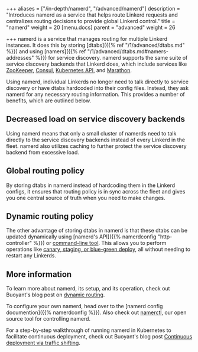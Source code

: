 +++
aliases = ["/in-depth/namerd", "/advanced/namerd"]
description = "Introduces namerd as a service that helps route Linkerd requests and centralizes routing decisions to provide global Linkerd control."
title = "namerd"
weight = 20
[menu.docs]
parent = "advanced"
weight = 26

+++
namerd is a service that manages routing for multiple Linkerd instances. It does
this by storing [dtabs]({{% ref "/1/advanced/dtabs.md" %}}) and using
[namers]({{% ref "/1/advanced/dtabs.md#namers-addresses" %}}) for service
discovery. namerd supports the same suite of service discovery backends that
Linkerd does, which include services like
[ZooKeeper](https://twitter.github.io/commons/apidocs/com/twitter/common/zookeeper/ServerSet.html),
[Consul](https://www.consul.io/), [Kubernetes
API](http://kubernetes.io/docs/api), and
[Marathon](https://mesosphere.github.io/marathon/).

Using namerd, individual Linkerds no longer need to talk directly to service
discovery or have dtabs hardcoded into their config files. Instead, they ask
namerd for any necessary routing information.  This provides a number of
benefits, which are outlined below.

## Decreased load on service discovery backends

Using namerd means that only a small cluster of namerds need to talk directly
to the service discovery backends instead of every Linkerd in the fleet.  namerd
also utilizes caching to further protect the service discovery backend from
excessive load.

## Global routing policy

By storing dtabs in namerd instead of hardcoding them in the Linkerd configs, it
ensures that routing policy is in sync across the fleet and gives you one
central source of truth when you need to make changes.

## Dynamic routing policy

The other advantage of storing dtabs in namerd is that these dtabs can be
updated dynamically using [namerd's API]({{% namerdconfig "http-controller" %}})
or [command-line tool](https://github.com/linkerd/namerctl).  This allows you to
perform operations like [canary, staging, or blue-green
deploy](https://blog.buoyant.io/2016/05/04/real-world-microservices-when-services-stop-playing-well-and-start-getting-real/#dynamic-routing-with-namerd),
all without needing to restart any Linkerds.

## More information

To learn more about namerd, its setup, and its operation, check out Buoyant's
blog post on [dynamic routing](https://blog.buoyant.io/2016/05/04/real-world-microservices-when-services-stop-playing-well-and-start-getting-real/#dynamic-routing-with-namerd).

To configure your own namerd, head over to the
[namerd config documention]({{% namerdconfig %}}).
Also check out [namerctl](https://github.com/linkerd/namerctl),
our open source tool for controlling namerd.

For a step-by-step walkthrough of running namerd in Kubernetes to facilitate
continuous deployment, check out Buoyant's blog post [Continuous deployment via
traffic shifting](
https://blog.buoyant.io/2016/11/04/a-service-mesh-for-kubernetes-part-iv-continuous-deployment-via-traffic-shifting/).